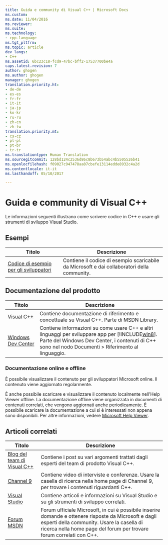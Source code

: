 ```yaml
---
title: Guida e community di Visual C++ | Microsoft Docs
ms.custom: 
ms.date: 11/04/2016
ms.reviewer: 
ms.suite: 
ms.technology:
- cpp-language
ms.tgt_pltfrm: 
ms.topic: article
dev_langs:
- C++
ms.assetid: 6bc23c18-fcd9-47bc-bff2-17537700be4a
caps.latest.revision: 7
author: ghogen
ms.author: ghogen
manager: ghogen
translation.priority.ht:
- de-de
- es-es
- fr-fr
- it-it
- ja-jp
- ko-kr
- ru-ru
- zh-cn
- zh-tw
translation.priority.mt:
- cs-cz
- pl-pl
- pt-br
- tr-tr
ms.translationtype: Human Translation
ms.sourcegitcommit: 128bd124c2536d86c8b673b54abc4b5505526b41
ms.openlocfilehash: f09027c947478aa07cbefe13114edde8932c4a2d
ms.contentlocale: it-it
ms.lasthandoff: 05/10/2017

---
```

# <a name="visual-c-help-and-community"></a>Guida e community di Visual C++
Le informazioni seguenti illustrano come scrivere codice in C++ e usare gli strumenti di sviluppo Visual Studio.  
  
## <a name="samples"></a>Esempi  
  
|Titolo|Descrizione|  
|-----------|-----------------|  
|[Codice di esempio per gli sviluppatori](http://go.microsoft.com/fwlink/p/?LinkId=256533)|Contiene il codice di esempio scaricabile da Microsoft e dai collaboratori della community.|  
  
## <a name="product-documentation"></a>Documentazione del prodotto  
  
|Titolo|Descrizione|  
|-----------|-----------------|  
|[Visual C++](visual-cpp-in-visual-studio.md)|Contiene documentazione di riferimento e concettuale su Visual C++. Parte di MSDN Library.|  
|[Windows Dev Center](http://go.microsoft.com/fwlink/p/?LinkId=256534)|Contiene informazioni su come usare C++ e altri linguaggi per sviluppare app per [!INCLUDE[win8](build/reference/includes/win8_md.md)]. Parte del Windows Dev Center, i contenuti di C++ sono nel nodo Documenti > Riferimento al linguaggio.|  
  
### <a name="online-and-offline-documentation"></a>Documentazione online e offline  
 È possibile visualizzare il contenuto per gli sviluppatori Microsoft online. Il contenuto viene aggiornato regolarmente. 
  
 È anche possibile scaricare e visualizzare il contenuto localmente nell'Help Viewer offline. La documentazione offline viene organizzata in documenti di contenuti correlati, che vengono aggiornati anche periodicamente. È possibile scaricare la documentazione a cui si è interessati non appena sono disponibili. Per altre informazioni, vedere [Microsoft Help Viewer](/visualstudio/ide/microsoft-help-viewer).  
  
## <a name="related-articles"></a>Articoli correlati  
  
|Titolo|Descrizione|  
|-----------|-----------------|  
|[Blog del team di Visual C++](http://go.microsoft.com/fwlink/p/?LinkId=256537)|Contiene i post su vari argomenti trattati dagli esperti del team di prodotto Visual C++.|  
|[Channel 9](http://go.microsoft.com/fwlink/p/?LinkId=251694)|Contiene video di interviste e conferenze. Usare la casella di ricerca nella home page di Channel 9, per trovare i contenuti riguardanti C++.|  
|[Visual Studio](http://go.microsoft.com/fwlink/p/?LinkId=256535)|Contiene articoli e informazioni su Visual Studio e su gli strumenti di sviluppo correlati.|  
|[Forum MSDN](http://go.microsoft.com/fwlink/p/?LinkId=256538)|Forum ufficiale Microsoft, in cui è possibile inserire domande e ottenere risposte da Microsoft e dagli esperti della community. Usare la casella di ricerca nella home page del forum per trovare forum correlati con C++.|
